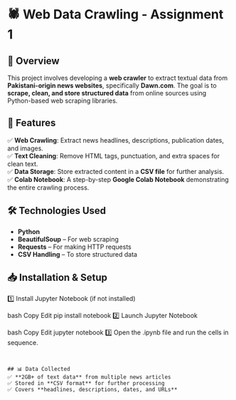 
# 🕷️ Web Data Crawling - Assignment 1  

## 📌 Overview  
This project involves developing a **web crawler** to extract textual data from **Pakistani-origin news websites**, specifically **Dawn.com**. The goal is to **scrape, clean, and store structured data** from online sources using Python-based web scraping libraries.  

## 🚀 Features  
✅ **Web Crawling**: Extract news headlines, descriptions, publication dates, and images.  
✅ **Text Cleaning**: Remove HTML tags, punctuation, and extra spaces for clean text.  
✅ **Data Storage**: Store extracted content in a **CSV file** for further analysis.  
✅ **Colab Notebook**: A step-by-step **Google Colab Notebook** demonstrating the entire crawling process.  

## 🛠️ Technologies Used  
- **Python**  
- **BeautifulSoup** – For web scraping  
- **Requests** – For making HTTP requests  
- **CSV Handling** – To store structured data  

## 📥 Installation & Setup  

1️⃣ Install Jupyter Notebook (if not installed)

bash
Copy
Edit
pip install notebook
2️⃣ Launch Jupyter Notebook

bash
Copy
Edit
jupyter notebook
3️⃣ Open the .ipynb file and run the cells in sequence.
```


## 📊 Data Collected  
✅ **2GB+ of text data** from multiple news articles  
✅ Stored in **CSV format** for further processing  
✅ Covers **headlines, descriptions, dates, and URLs**  

 


